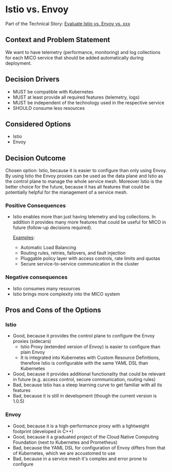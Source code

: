 # Istio vs. Envoy

Part of the Technical Story: [Evaluate Istio vs. Envoy vs. xxx](https://github.com/UST-MICO/mico/issues/75)

## Context and Problem Statement

We want to have telemetry (performance, monitoring) and log collections for each MICO service that should be added automatically during deployment.

## Decision Drivers

* MUST be compatible with Kubernetes
* MUST at least provide all required features (telemetry, logs)
* MUST be independent of the technology used in the respective service
* SHOULD consume less resources

## Considered Options

* Istio
* Envoy

## Decision Outcome

Chosen option: Istio, because it is easier to configure than only using Envoy. By using Istio the Envoy proxies can be used as the data plane and Istio as the control plane to manage the whole service mesh.
Moreover Istio is the better choice for the future, because it has all features that could be potentially helpful for the management of a service mesh.

### Positive Consequences

* Istio enables more than just having telemetry and log collections. In addition it provides many more features that could be useful for MICO in future (follow-up decisions required).

  [Examples](https://istio.io/docs/concepts/what-is-istio/#why-use-istio):
  + Automatic Load Balancing
  + Routing rules, retries, failovers, and fault injection
  + Pluggable policy layer with access controls, rate limits and quotas
  + Secure service-to-service communication in the cluster

### Negative consequences

* Istio consumes many resources
* Istio brings more complexity into the MICO system

## Pros and Cons of the Options

### Istio

* Good, because it provides the control plane to configure the Envoy proxies (sidecars)
  + Istio Proxy (extended version of Envoy) is easier to configure than plain Envoy
  + It is integrated into Kubernetes with Custom Resource Definitions, therefore Istio is configurable with the same YAML DSL than Kubernetes
* Good, because it provides additional functionality that could be relevant in future (e.g. access control, secure communication, routing rules)
* Bad, because Istio has a steep learning curve to get familiar with all its features
* Bad, because it is still in development (though the current version is 1.0.5)

### Envoy

* Good, because it is a high-performance proxy with a lightweight footprint (developed in C++)
* Good, because it a graduated project of the Cloud Native Computing Foundation (next to Kubernetes and Prometheus)
* Bad, because the YAML DSL for configuration of Envoy differs from that of Kubernetes, which we are accustomed to use
* Bad, because in a service mesh it's complex and error prone to configure
